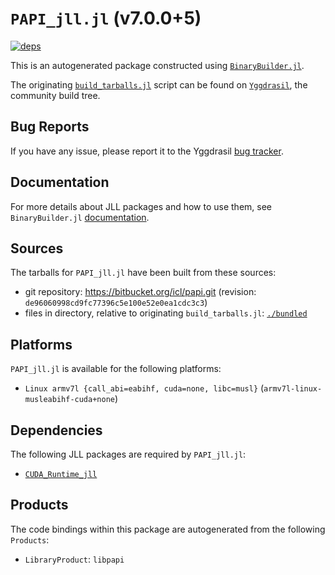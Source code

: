 # `PAPI_jll.jl` (v7.0.0+5)

[![deps](https://juliahub.com/docs/PAPI_jll/deps.svg)](https://juliahub.com/ui/Packages/PAPI_jll/r0nWX?page=2)

This is an autogenerated package constructed using [`BinaryBuilder.jl`](https://github.com/JuliaPackaging/BinaryBuilder.jl).

The originating [`build_tarballs.jl`](https://github.com/JuliaPackaging/Yggdrasil/blob/af88b21e18b1b2c490bae754abfe5149952f4c0b/P/PAPI/build_tarballs.jl) script can be found on [`Yggdrasil`](https://github.com/JuliaPackaging/Yggdrasil/), the community build tree.

## Bug Reports

If you have any issue, please report it to the Yggdrasil [bug tracker](https://github.com/JuliaPackaging/Yggdrasil/issues).

## Documentation

For more details about JLL packages and how to use them, see `BinaryBuilder.jl` [documentation](https://docs.binarybuilder.org/stable/jll/).

## Sources

The tarballs for `PAPI_jll.jl` have been built from these sources:

* git repository: https://bitbucket.org/icl/papi.git (revision: `de96060998cd9fc77396c5e100e52e0ea1cdc3c3`)
* files in directory, relative to originating `build_tarballs.jl`: [`./bundled`](https://github.com/JuliaPackaging/Yggdrasil/tree/af88b21e18b1b2c490bae754abfe5149952f4c0b/P/PAPI/bundled)

## Platforms

`PAPI_jll.jl` is available for the following platforms:

* `Linux armv7l {call_abi=eabihf, cuda=none, libc=musl}` (`armv7l-linux-musleabihf-cuda+none`)

## Dependencies

The following JLL packages are required by `PAPI_jll.jl`:

* [`CUDA_Runtime_jll`](https://github.com/JuliaBinaryWrappers/CUDA_Runtime_jll.jl)

## Products

The code bindings within this package are autogenerated from the following `Products`:

* `LibraryProduct`: `libpapi`
